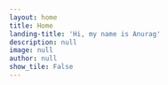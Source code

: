 ```yaml
---
layout: home
title: Home
landing-title: 'Hi, my name is Anurag'
description: null
image: null
author: null
show_tile: False
---
```


